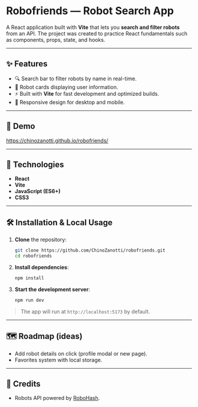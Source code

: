 # Robofriends — Robot Search App

A React application built with **Vite** that lets you **search and filter robots** from an API. The project was created to practice React fundamentals such as components, props, state, and hooks.

---

## ✨ Features

- 🔍 Search bar to filter robots by name in real-time.
- 🤖 Robot cards displaying user information.
- ⚡ Built with **Vite** for fast development and optimized builds.
- 🎨 Responsive design for desktop and mobile.

---

## 🚀 Demo

https://chinozanotti.github.io/robofriends/

---

## 🧰 Technologies

- **React**
- **Vite**
- **JavaScript (ES6+)**
- **CSS3**

---

## 🛠️ Installation & Local Usage

1. **Clone** the repository:
   ```bash
   git clone https://github.com/ChinoZanotti/robofriends.git
   cd robofriends
   ```

2. **Install dependencies**:
   ```bash
   npm install
   ```

3. **Start the development server**:
   ```bash
   npm run dev
   ```

> The app will run at `http://localhost:5173` by default.

---

## 🗺️ Roadmap (ideas)

- Add robot details on click (profile modal or new page).
- Favorites system with local storage.

---

## 🙌 Credits

- Robots API powered by [RoboHash](https://robohash.org/).
